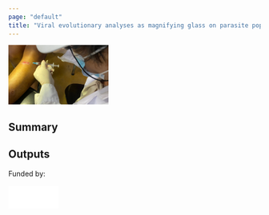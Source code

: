 ```yaml
---
page: "default"
title: "Viral evolutionary analyses as magnifying glass on parasite population dynamics "
---
```

<img src="/Images/aspirate_Leish.webp" width="200px"/>

## Summary

## Outputs


Funded by: <br/>
<br/>
<img src="/Images/fwo_wit.png" align="left" width="100px"/>

